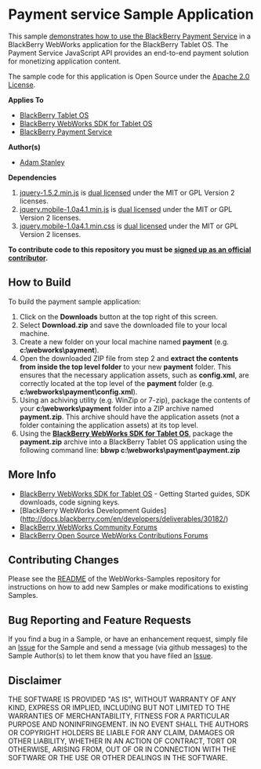 # Payment service Sample Application

This sample [demonstrates how to use the BlackBerry Payment Service](http://supportforums.blackberry.com/t5/Web-and-WebWorks-Development/Sample-App-BlackBerry-WebWorks-Payment-Service/ta-p/1193335) in a BlackBerry WebWorks application for the BlackBerry Tablet OS. 
The Payment Service JavaScript API provides an end-to-end payment solution for monetizing application content. 

The sample code for this application is Open Source under the [Apache 2.0 License](http://www.apache.org/licenses/LICENSE-2.0.html).


**Applies To**

* [BlackBerry Tablet OS](http://us.blackberry.com/developers/tablet/)
* [BlackBerry WebWorks SDK for Tablet OS](http://us.blackberry.com/developers/tablet/webworks.jsp)
* [BlackBerry Payment Service](http://us.blackberry.com/developers/platform/paymentservice.jsp)

**Author(s)** 

* [Adam Stanley](https://github.com/astanley)

**Dependencies**

1. [jquery-1.5.2.min.js](http://code.jquery.com/jquery-1.5.2.min.js) is [dual licensed](http://jquery.org/license/) under the MIT or GPL Version 2 licenses.
2. [jquery.mobile-1.0a4.1.min.js](http://code.jquery.com/mobile/1.0a4.1/jquery.mobile-1.0a4.1.min.js) is [dual licensed](http://jquery.org/license/) under the MIT or GPL Version 2 licenses.
3. [jquery.mobile-1.0a4.1.min.css](http://code.jquery.com/mobile/1.0a4.1/jquery.mobile-1.0a4.1.min.css) is [dual licensed](http://jquery.org/license/) under the MIT or GPL Version 2 licenses.

**To contribute code to this repository you must be [signed up as an official contributor](http://blackberry.github.com/howToContribute.html).**


## How to Build

To build the payment sample application:

1. Click on the **Downloads** button at the top right of this screen.
2. Select **Download.zip** and save the downloaded file to your local machine.
3. Create a new folder on your local machine named **payment** (e.g. **c:\webworks\payment**).
4. Open the downloaded ZIP file from step 2 and **extract the contents from inside the top level folder** to your new **payment** folder.  This ensures that the necessary application assets, such as **config.xml**, are correctly located at the top level of the **payment** folder (e.g. **c:\webworks\payment\config.xml**).
5. Using an achiving utility (e.g. WinZip or 7-zip), package the contents of your **c:\webworks\payment** folder into a ZIP archive named **payment.zip**.  This archive should have the application assets (not a folder containing the application assets) at its top level.
6. Using the **[BlackBerry WebWorks SDK for Tablet OS](http://us.blackberry.com/developers/tablet/webworks.jsp)**, package the **payment.zip** archive into a BlackBerry Tablet OS application using the following command line: **bbwp c:\webworks\payment\payment.zip**


## More Info

* [BlackBerry WebWorks SDK for Tablet OS](http://us.blackberry.com/developers/tablet/webworks.jsp) - Getting Started guides, SDK downloads, code signing keys.
* [BlackBerry WebWorks Development Guides] (http://docs.blackberry.com/en/developers/deliverables/30182/)
* [BlackBerry WebWorks Community Forums](http://supportforums.blackberry.com/t5/Web-and-WebWorks-Development/bd-p/browser_dev)
* [BlackBerry Open Source WebWorks Contributions Forums](http://supportforums.blackberry.com/t5/BlackBerry-WebWorks/bd-p/ww_con)


## Contributing Changes

Please see the [README](https://github.com/blackberry/WebWorks-Samples) of the WebWorks-Samples repository for instructions on how to add new Samples or make modifications to existing Samples.


## Bug Reporting and Feature Requests

If you find a bug in a Sample, or have an enhancement request, simply file an [Issue](https://github.com/blackberry/WebWorks-Samples/issues) for the Sample and send a message (via github messages) to the Sample Author(s) to let them know that you have filed an [Issue](https://github.com/blackberry/WebWorks-Samples/issues).

## Disclaimer

THE SOFTWARE IS PROVIDED "AS IS", WITHOUT WARRANTY OF ANY KIND, EXPRESS OR IMPLIED, INCLUDING BUT NOT LIMITED TO THE WARRANTIES OF MERCHANTABILITY, FITNESS FOR A PARTICULAR PURPOSE AND NONINFRINGEMENT. IN NO EVENT SHALL THE AUTHORS OR COPYRIGHT HOLDERS BE LIABLE FOR ANY CLAIM, DAMAGES OR OTHER LIABILITY, WHETHER IN AN ACTION OF CONTRACT, TORT OR OTHERWISE, ARISING FROM, OUT OF OR IN CONNECTION WITH THE SOFTWARE OR THE USE OR OTHER DEALINGS IN THE SOFTWARE.
